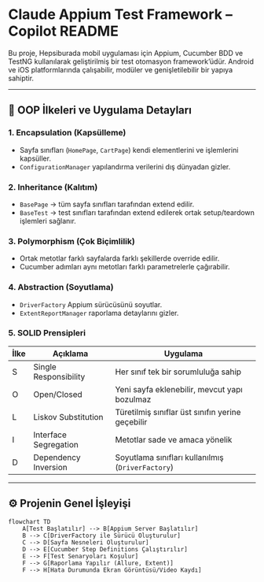 # Claude Appium Test Framework – Copilot README

Bu proje, Hepsiburada mobil uygulaması için Appium, Cucumber BDD ve TestNG kullanılarak geliştirilmiş bir test otomasyon framework’üdür. Android ve iOS platformlarında çalışabilir, modüler ve genişletilebilir bir yapıya sahiptir.

---

## 🧩 OOP İlkeleri ve Uygulama Detayları

### 1. Encapsulation (Kapsülleme)
- Sayfa sınıfları (`HomePage`, `CartPage`) kendi elementlerini ve işlemlerini kapsüller.
- `ConfigurationManager` yapılandırma verilerini dış dünyadan gizler.

### 2. Inheritance (Kalıtım)
- `BasePage` → tüm sayfa sınıfları tarafından extend edilir.
- `BaseTest` → test sınıfları tarafından extend edilerek ortak setup/teardown işlemleri sağlanır.

### 3. Polymorphism (Çok Biçimlilik)
- Ortak metotlar farklı sayfalarda farklı şekillerde override edilir.
- Cucumber adımları aynı metotları farklı parametrelerle çağırabilir.

### 4. Abstraction (Soyutlama)
- `DriverFactory` Appium sürücüsünü soyutlar.
- `ExtentReportManager` raporlama detaylarını gizler.

### 5. SOLID Prensipleri
| İlke | Açıklama | Uygulama |
|------|----------|----------|
| S | Single Responsibility | Her sınıf tek bir sorumluluğa sahip |
| O | Open/Closed | Yeni sayfa eklenebilir, mevcut yapı bozulmaz |
| L | Liskov Substitution | Türetilmiş sınıflar üst sınıfın yerine geçebilir |
| I | Interface Segregation | Metotlar sade ve amaca yönelik |
| D | Dependency Inversion | Soyutlama sınıfları kullanılmış (`DriverFactory`) |

---

## ⚙️ Projenin Genel İşleyişi

```mermaid
flowchart TD
    A[Test Başlatılır] --> B[Appium Server Başlatılır]
    B --> C[DriverFactory ile Sürücü Oluşturulur]
    C --> D[Sayfa Nesneleri Oluşturulur]
    D --> E[Cucumber Step Definitions Çalıştırılır]
    E --> F[Test Senaryoları Koşulur]
    F --> G[Raporlama Yapılır (Allure, Extent)]
    F --> H[Hata Durumunda Ekran Görüntüsü/Video Kaydı]
